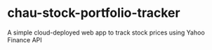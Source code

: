 # chau-stock-portfolio-tracker
A simple cloud-deployed web app to track stock prices using Yahoo Finance API
